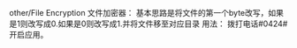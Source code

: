 

other/File Encryption
文件加密器：
    基本思路是将文件的第一个byte改写，如果是1则改写成0.如果是0则改写成1.并将文件移至对应目录 
用法：
    拨打电话#0424#开启应用。
